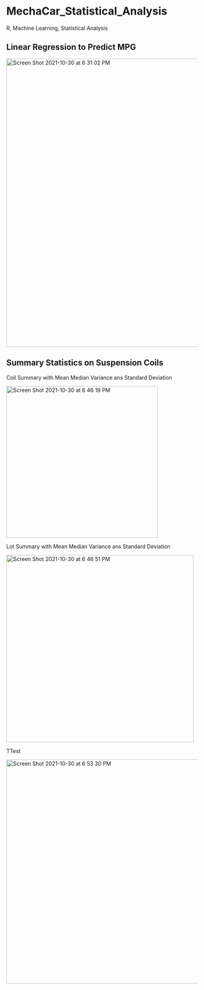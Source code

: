 # MechaCar_Statistical_Analysis
R, Machine Learning, Statistical Analysis 

## Linear Regression to Predict MPG
<img width="758" alt="Screen Shot 2021-10-30 at 6 31 02 PM" src="https://user-images.githubusercontent.com/57809798/139560169-ac1d0583-4078-4c8e-8901-cd94b72b364d.png">


## Summary Statistics on Suspension Coils

Coil Summary with Mean Median Variance ans Standard Deviation

<img width="399" alt="Screen Shot 2021-10-30 at 6 46 19 PM" src="https://user-images.githubusercontent.com/57809798/139560495-d5908f9e-7988-458a-929a-0ea3f78cc7fe.png">

Lot Summary with Mean Median Variance ans Standard Deviation


<img width="493" alt="Screen Shot 2021-10-30 at 6 46 51 PM" src="https://user-images.githubusercontent.com/57809798/139560498-db30b502-3454-4dd1-9990-a955a7a3f0a3.png">


TTest


<img width="589" alt="Screen Shot 2021-10-30 at 6 53 30 PM" src="https://user-images.githubusercontent.com/57809798/139560607-ca1965dd-37a6-4aa6-a6b8-830248d24db6.png">
